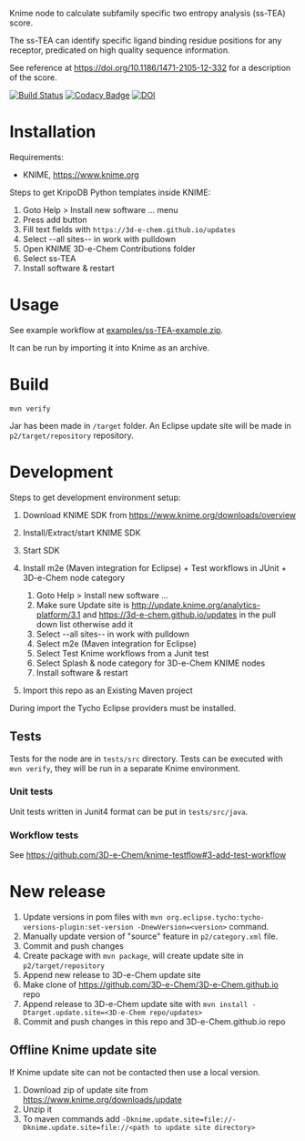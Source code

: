 Knime node to calculate subfamily specific two entropy analysis (ss-TEA) score.

The ss-TEA can identify specific ligand binding residue positions for any receptor, predicated on high quality sequence information.

See reference at https://doi.org/10.1186/1471-2105-12-332 for a description of the score.

[![Build Status](https://travis-ci.org/3D-e-Chem/knime-sstea.svg?branch=master)](https://travis-ci.org/3D-e-Chem/knime-sstea)
[![Codacy Badge](https://api.codacy.com/project/badge/Grade/ac1953c0defd4b81bd0c12c37cede85f)](https://www.codacy.com/app/3D-e-Chem/knime-sstea?utm_source=github.com&amp;utm_medium=referral&amp;utm_content=3D-e-Chem/knime-sstea&amp;utm_campaign=Badge_Grade)
[![DOI](https://zenodo.org/badge/19641/3D-e-Chem/knime-sstea.svg)](https://zenodo.org/badge/latestdoi/19641/3D-e-Chem/knime-sstea)

# Installation

Requirements:

* KNIME, https://www.knime.org

Steps to get KripoDB Python templates inside KNIME:

1. Goto Help > Install new software ... menu
2. Press add button
3. Fill text fields with `https://3d-e-chem.github.io/updates`
4. Select --all sites-- in work with pulldown
5. Open KNIME 3D-e-Chem Contributions folder
6. Select ss-TEA
7. Install software & restart

# Usage

See example workflow at [examples/ss-TEA-example.zip](examples/ss-TEA-example.zip).

It can be run by importing it into Knime as an archive.

# Build

```
mvn verify
```

Jar has been made in `/target` folder.
An Eclipse update site will be made in `p2/target/repository` repository.

# Development

Steps to get development environment setup:

1. Download KNIME SDK from https://www.knime.org/downloads/overview
2. Install/Extract/start KNIME SDK
3. Start SDK
4. Install m2e (Maven integration for Eclipse) + Test workflows in JUnit + 3D-e-Chem node category 

    1. Goto Help > Install new software ...
    2. Make sure Update site is http://update.knime.org/analytics-platform/3.1 and https://3d-e-chem.github.io/updates in the pull down list otherwise add it
    3. Select --all sites-- in work with pulldown
    4. Select m2e (Maven integration for Eclipse)
    5. Select Test Knime workflows from a Junit test
    6. Select Splash & node category for 3D-e-Chem KNIME nodes
    7. Install software & restart

5. Import this repo as an Existing Maven project

During import the Tycho Eclipse providers must be installed.

## Tests

Tests for the node are in `tests/src` directory.
Tests can be executed with `mvn verify`, they will be run in a separate Knime environment.

### Unit tests

Unit tests written in Junit4 format can be put in `tests/src/java`.

### Workflow tests

See https://github.com/3D-e-Chem/knime-testflow#3-add-test-workflow

# New release

1. Update versions in pom files with `mvn org.eclipse.tycho:tycho-versions-plugin:set-version -DnewVersion=<version>` command.
2. Manually update version of "source" feature in `p2/category.xml` file.
3. Commit and push changes
3. Create package with `mvn package`, will create update site in `p2/target/repository`
4. Append new release to 3D-e-Chem update site
  1. Make clone of https://github.com/3D-e-Chem/3D-e-Chem.github.io repo
  2. Append release to 3D-e-Chem update site with `mvn install -Dtarget.update.site=<3D-e-Chem repo/updates>`
5. Commit and push changes in this repo and 3D-e-Chem.github.io repo

## Offline Knime update site

If Knime update site can not be contacted then use a local version.

1. Download zip of update site from https://www.knime.org/downloads/update
2. Unzip it
3. To maven commands add `-Dknime.update.site=file://-Dknime.update.site=file://<path to update site directory>`
